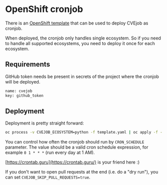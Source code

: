 # OpenShift cronjob

There is an [OpenShift template](../openshift/template.yaml) that can be used to deploy CVEjob as cronjob.

When deployed, the cronjob only handles single ecosystem. So if you need to handle all supported ecosystems,
you need to deploy it once for each ecosystem.

## Requirements

GitHub token needs be present in secrets of the project where the cronjob will be deployed.

```bash
name: cvejob
key: github_token
```

## Deployment

Deployment is pretty straight forward:

```bash
oc process -v CVEJOB_ECOSYSTEM=python -f template.yaml | oc apply -f -
```

You can control how often the cronjob should run by `CRON_SCHEDULE` parameter.
The value should be a valid cron schedule expression, for example `0 1 * * *` (run every day at 1 AM).

[https://crontab.guru](https://crontab.guru/) is your friend here :) 

If you don't want to open pull requests at the end (i.e. do a "dry run"),
you can set `CVEJOB_SKIP_PULL_REQUESTS=true`.
